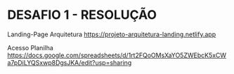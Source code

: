 # DESAFIO 1 - RESOLUÇÃO 
Landing-Page Arquitetura
https://projeto-arquitetura-landing.netlify.app

Acesso Planilha 
https://docs.google.com/spreadsheets/d/1rt2FQoOMsXaYO5ZWEbcK5xCWa7pDiLYQSxwp8DgsJKA/edit?usp=sharing
